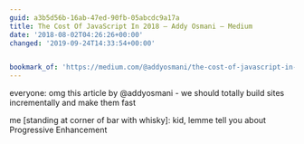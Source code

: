 ```yaml
---
guid: a3b5d56b-16ab-47ed-90fb-05abcdc9a17a
title: The Cost Of JavaScript In 2018 – Addy Osmani – Medium
date: '2018-08-02T04:26:26+00:00'
changed: '2019-09-24T14:33:54+00:00'


bookmark_of: 'https://medium.com/@addyosmani/the-cost-of-javascript-in-2018-7d8950fbb5d4'
---
```



everyone: omg this article by @addyosmani - we should totally build sites incrementally and make them fast

me [standing at corner of bar with whisky]: kid, lemme tell you about Progressive Enhancement
